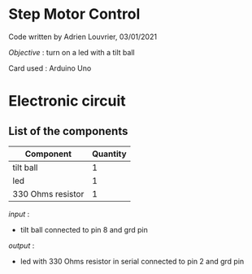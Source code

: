 # **Step Motor Control**

Code written by Adrien Louvrier, 03/01/2021

*Objective* : turn on a led with a tilt ball

Card used : Arduino Uno

# Electronic circuit

## **List of the components**

Component | Quantity 
----------|----------
tilt ball | 1
led | 1
330 Ohms resistor | 1

*input* :
- tilt ball connected to pin 8 and grd pin

*output* : 
- led with 330 Ohms resistor in serial connected to pin 2 and grd pin
